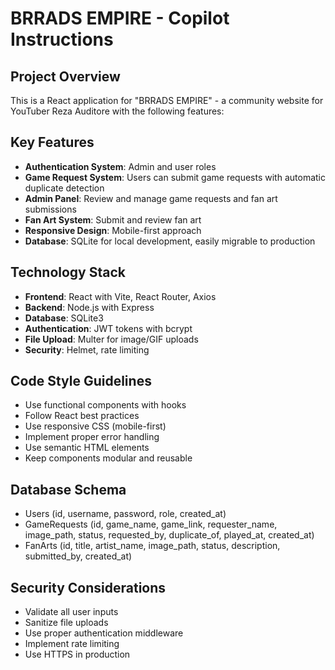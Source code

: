 # BRRADS EMPIRE - Copilot Instructions

<!-- Use this file to provide workspace-specific custom instructions to Copilot. For more details, visit https://code.visualstudio.com/docs/copilot/copilot-customization#_use-a-githubcopilotinstructionsmd-file -->

## Project Overview
This is a React application for "BRRADS EMPIRE" - a community website for YouTuber Reza Auditore with the following features:

## Key Features
- **Authentication System**: Admin and user roles
- **Game Request System**: Users can submit game requests with automatic duplicate detection
- **Admin Panel**: Review and manage game requests and fan art submissions
- **Fan Art System**: Submit and review fan art
- **Responsive Design**: Mobile-first approach
- **Database**: SQLite for local development, easily migrable to production

## Technology Stack
- **Frontend**: React with Vite, React Router, Axios
- **Backend**: Node.js with Express
- **Database**: SQLite3
- **Authentication**: JWT tokens with bcrypt
- **File Upload**: Multer for image/GIF uploads
- **Security**: Helmet, rate limiting

## Code Style Guidelines
- Use functional components with hooks
- Follow React best practices
- Use responsive CSS (mobile-first)
- Implement proper error handling
- Use semantic HTML elements
- Keep components modular and reusable

## Database Schema
- Users (id, username, password, role, created_at)
- GameRequests (id, game_name, game_link, requester_name, image_path, status, requested_by, duplicate_of, played_at, created_at)
- FanArts (id, title, artist_name, image_path, status, description, submitted_by, created_at)

## Security Considerations
- Validate all user inputs
- Sanitize file uploads
- Use proper authentication middleware
- Implement rate limiting
- Use HTTPS in production
